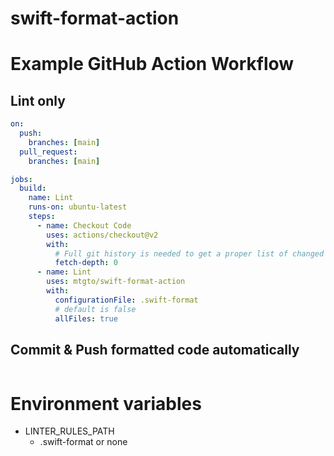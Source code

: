 swift-format-action
====

# Example GitHub Action Workflow

## Lint only

```yaml
on:
  push:
    branches: [main]
  pull_request:
    branches: [main]

jobs:
  build:
    name: Lint
    runs-on: ubuntu-latest
    steps:
      - name: Checkout Code
        uses: actions/checkout@v2
        with:
          # Full git history is needed to get a proper list of changed files
          fetch-depth: 0
      - name: Lint
        uses: mtgto/swift-format-action
        with:
          configurationFile: .swift-format
          # default is false
          allFiles: true
```

## Commit & Push formatted code automatically

```yaml
```

# Environment variables

- LINTER_RULES_PATH
  - .swift-format or none

